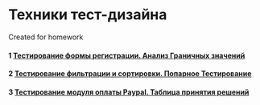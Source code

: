 # Техники тест-дизайна

Created for homework

#### 1 [Тестирование формы регистрации. Анализ Граничных значений](https://docs.google.com/spreadsheets/d/1pNOvXgcANA96jYhkCH2ORKxfM_WFFlZij0cStDyjnuw/edit?usp=sharing)

#### 2 [Тестирование фильтрации и сортировки. Попарное Тестирование](https://docs.google.com/spreadsheets/d/1efUtFq0x9O6N5HNg1zmJRdsKnqLuF_pmIiabrAC9fQ4/edit?usp=sharing)

#### 3 [Тестирование модуля оплаты Paypal. Таблица принятия решений](https://docs.google.com/spreadsheets/d/1q1ygxgtcFUNKIPbLkV6BUIsAzjdNYLRqY8Jc5jWDeow/edit?usp=sharing)
